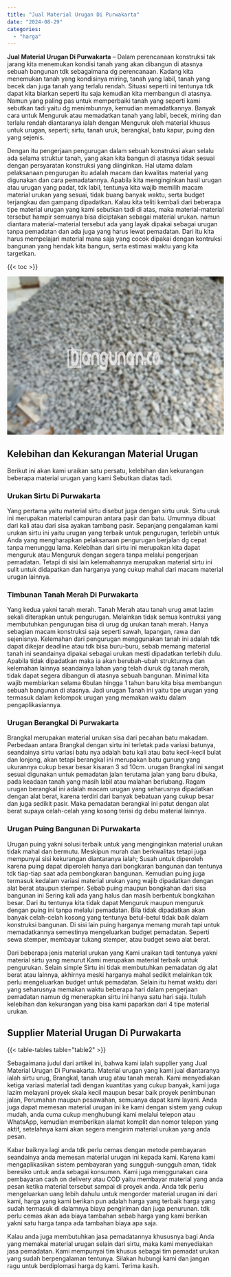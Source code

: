 ```yaml
---
title: "Jual Material Urugan Di Purwakarta"
date: "2024-08-29"
categories: 
  - "harga"
---
```


**Jual Material Urugan Di Purwakarta** – Dalam perencanaan konstruksi tak jarang kita menemukan kondisi tanah yang akan dibangun di atasnya sebuah bangunan tdk sebagaimana dg perencanaan. Kadang kita menemukan tanah yang kondisinya miring, tanah yang labil, tanah yang becek dan juga tanah yang terlalu rendah. Situasi seperti ini tentunya tdk dapat kita biarkan seperti itu saja kemudian kita membangun di atasnya. Namun yang paling pas untuk memperbaiki tanah yang seperti kami sebutkan tadi yaitu dg menimbunnya, kemudian memadatkannya. Banyak cara untuk Menguruk atau memadatkan tanah yang labil, becek, miring dan terlalu rendah diantaranya ialah dengan Menguruk oleh material khusus untuk urugan, seperti; sirtu, tanah uruk, berangkal, batu kapur, puing dan yang sejenis.

Dengan itu pengerjaan pengurugan dalam sebuah konstruksi akan selalu ada selama struktur tanah, yang akan kita bangun di atasnya tidak sesuai dengan persyaratan konstruksi yang diinginkan. Hal utama dalam pelaksanaan pengurugan itu adalah macam dan kwalitas material yang digunakan dan cara pemadatannya. Apabila kita menginginkan hasil urugan atau urugan yang padat, tdk labil, tentunya kita wajib memilih macam material urukan yang sesuai, tidak buang banyak waktu, serta budget terjangkau dan gampang dipadatkan. Kalau kita teliti kembali dari beberapa tipe material urugan yang kami sebutkan tadi di atas, maka material-material tersebut hampir semuanya bisa diciptakan sebagai material urukan. namun diantara material-material tersebut ada yang layak dipakai sebagai urugan tanpa pemadatan dan ada juga yang harus lewat pemadatan. Dari itu kita harus mempelajari material mana saja yang cocok dipakai dengan kontruksi bangunan yang hendak kita bangun, serta estimasi waktu yang kita targetkan.

{{< toc >}}

![Jual Material Urugan Di Purwakarta](/images/jual-urugan-20.png)

## Kelebihan dan Kekurangan Material Urugan

Berikut ini akan kami uraikan satu persatu, kelebihan dan kekurangan beberapa material urugan yang kami Sebutkan diatas tadi.

### Urukan Sirtu Di Purwakarta

Yang pertama yaitu material sirtu disebut juga dengan sirtu uruk. Sirtu uruk ini merupakan material campuran antara pasir dan batu. Umumnya dibuat dari kali atau dari sisa ayakan tambang pasir. Sepanjang pengalaman kami urukan sirtu ini yaitu urugan yang terbaik untuk pengurugan, terlebih untuk Anda yang mengharapkan pelaksanaan pengurugan berjalan dg cepat tanpa menunggu lama. Kelebihan dari sirtu ini merupakan kita dapat menguruk atau Menguruk dengan segera tanpa melalui pengerjaan pemadatan. Tetapi di sisi lain kelemahannya merupakan material sirtu ini sulit untuk didapatkan dan harganya yang cukup mahal dari macam material urugan lainnya.

### Timbunan Tanah Merah Di Purwakarta

Yang kedua yakni tanah merah. Tanah Merah atau tanah urug amat lazim sekali diterapkan untuk pengurugan. Melainkan tidak semua kontruksi yang membutuhkan pengurugan bisa di urug dg urukan tanah merah. Hanya sebagian macam konstruksi saja seperti sawah, lapangan, rawa dan sejenisnya. Kelemahan dari pengurugan menggunakan tanah ini adalah tdk dapat dikejar deadline atau tdk bisa buru-buru, sebab memang material tanah ini seandainya dipakai sebagai urukan mesti dipadatkan terlebih dulu. Apabila tidak dipadatkan maka ia akan berubah-ubah strukturnya dan kelemahan lainnya seandainya lahan yang telah diuruk dg tanah merah, tidak dapat segera dibangun di atasnya sebuah bangunan. Minimal kita wajib membiarkan selama 6bulan hingga 1 tahun baru kita bisa membangun sebuah bangunan di atasnya. Jadi urugan Tanah ini yaitu tipe urugan yang termasuk dalam kelompok urugan yang memakan waktu dalam pengaplikasiannya.

### Urugan Berangkal Di Purwakarta

Brangkal merupakan material urukan sisa dari pecahan batu makadam. Perbedaan antara Brangkal dengan sirtu ini terletak pada variasi batunya, seandainya sirtu variasi batu nya adalah batu kali atau batu kecil-kecil bulat dan lonjong, akan tetapi berangkal ini merupakan batu gunung yang ukurannya cukup besar besar kisaran 3 sd 10cm. urugan Brangkal ini sangat sesuai digunakan untuk pemadatan jalan terutama jalan yang baru dibuka, pada keadaan tanah yang masih labil atau malahan berlubang. Ragam urugan berangkal ini adalah macam urugan yang seharusnya dipadatkan dengan alat berat, karena terdiri dari banyak bebatuan yang cukup besar dan juga sedikit pasir. Maka pemadatan berangkal ini patut dengan alat berat supaya celah-celah yang kosong terisi dg debu material lainnya.

### Urugan Puing Bangunan Di Purwakarta

Urugan puing yakni solusi terbaik untuk yang menginginkan material urukan tidak mahal dan bermutu. Meskipun murah dan berkwalitas tetapi juga mempunyai sisi kekurangan diantaranya ialah; Susah untuk diperoleh karena puing dapat diperoleh hanya dari bongkaran bangunan dan tentunya tdk tiap-tiap saat ada pembongkaran bangunan. Kemudian puing juga termasuk kedalam variasi material urukan yang wajib dipadatkan dengan alat berat ataupun stemper. Sebab puing maupun bongkahan dari sisa bangunan ini Sering kali ada yang halus dan masih berbentuk bongkahan besar. Dari itu tentunya kita tidak dapat Menguruk maupun menguruk dengan puing ini tanpa melalui pemadatan. Bila tidak dipadatkan akan banyak celah-celah kosong yang tentunya betul-betul tidak baik dalam konstruksi bangunan. Di sisi lain puing harganya memang murah tapi untuk memadatkannya semestinya mengeluarkan budget pemadatan. Seperti sewa stemper, membayar tukang stemper, atau budget sewa alat berat.

Dari beberapa jenis material urukan yang Kami uraikan tadi tentunya yakni material sirtu yang menurut Kami merupakan material terbaik untuk pengurukan. Selain simple Sirtu ini tidak membutuhkan pemadatan dg alat berat atau lainnya, akhirnya meski harganya mahal sedikit melainkan tdk perlu mengeluarkan budget untuk pemadatan. Selain itu hemat waktu dari yang seharusnya memakan waktu beberapa hari dalam pengerjaan pemadatan namun dg menerapkan sirtu ini hanya satu hari saja. Itulah kelebihan dan kekurangan yang bisa kami paparkan dari 4 tipe material urukan.

## Supplier Material Urugan Di Purwakarta

{{< table-tables table="table2" >}}

Sebagaimana judul dari artikel ini, bahwa kami ialah supplier yang Jual Material Urugan Di Purwakarta. Material urugan yang kami jual diantaranya ialah sirtu urug, Brangkal, tanah urug atau tanah merah. Kami menyediakan ketiga variasi material tadi dengan kuantitas yang cukup banyak, kami juga lazim melayani proyek skala kecil maupun besar baik proyek penimbunan jalan, Perumahan maupun pesawahan, semuanya dapat kami layani. Anda juga dapat memesan material urugan ini ke kami dengan sistem yang cukup mudah, anda cuma cukup menghubungi kami melalui telepon atau WhatsApp, kemudian memberikan alamat komplit dan nomor telepon yang aktif, setelahnya kami akan segera mengirim material urukan yang anda pesan.

Kabar baiknya lagi anda tdk perlu cemas dengan metode pembayaran seandainya anda memesan material urugan ini kepada kami. Karena kami mengaplikasikan sistem pembayaran yang sungguh-sungguh aman, tidak beresiko untuk anda sebagai konsumen. Kami juga menggunakan cara pembayaran cash on delivery atau COD yaitu membayar material yang anda pesan ketika material tersebut sampai di proyek anda. Anda tdk perlu mengeluarkan uang lebih dahulu untuk mengorder material urugan ini dari kami, harga yang kami berikan pun adalah harga yang terbaik harga yang sudah termasuk di dalamnya biaya pengiriman dan juga penurunan. tdk perlu cemas akan ada biaya tambahan sebab harga yang kami berikan yakni satu harga tanpa ada tambahan biaya apa saja.

Kalau anda juga membutuhkan jasa pemadatannya khususnya bagi Anda yang memakai material urugan selain dari sirtu, maka kami menyediakan jasa pemadatan. Kami mempunyai tim khusus sebagai tim pemadat urukan yang sudah berpengalaman tentunya. Silakan hubungi kami dan jangan ragu untuk berdiplomasi harga dg kami. Terima kasih.
